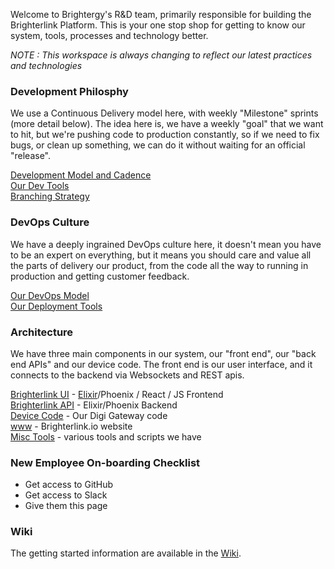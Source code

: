 Welcome to Brightergy's R&D team, primarily responsible for building the Brighterlink Platform.  This is your one stop shop for getting to know our system, tools, processes and technology better.

*NOTE : This workspace is always changing to reflect our latest practices and technologies*

### Development Philosphy

We use a Continuous Delivery model here, with weekly "Milestone" sprints (more detail below).  The idea here is, we have a weekly "goal" that we want to hit, but we're pushing code to production constantly, so if we need to fix bugs, or clean up something, we can do it without waiting for an official "release".

[Development Model and Cadence](dev_cadence.md)    
[Our Dev Tools](our_tools.md)    
[Branching Strategy](branching.md)    

### DevOps Culture

We have a deeply ingrained DevOps culture here, it doesn't mean you have to be an expert on everything, but it means you should care and value all the parts of delivery our product, from the code all the way to running in production and getting customer feedback.

[Our DevOps Model](devops.md)    
[Our Deployment Tools](our_tools.md)    

### Architecture

We have three main components in our system, our "front end",  our "back end APIs" and our device code.  The front end is our user interface, and it connects to the backend via Websockets and REST apis.

[Brighterlink UI](https://github.com/Brightergy/control-ui) - [Elixir](elixir.md)/Phoenix / React / JS Frontend    
[Brighterlink API](https://github.com/Brightergy/brighterlink_io) - Elixir/Phoenix Backend    
[Device Code](https://github.com/Brightergy/HW_EMS_Lite) - Our Digi Gateway code     
[www](https://github.com/Brightergy/bl_www) - Brighterlink.io website    
[Misc Tools](https://github.com/Brightergy/BrighterLink_DevOps) - various tools and scripts we have

### New Employee On-boarding Checklist

* Get access to GitHub    
* Get access to Slack     
* Give them this page     

### Wiki

The getting started information are available in the [Wiki](https://github.com/Brightergy/getting_started/wiki).
